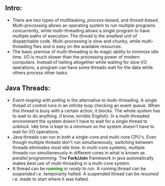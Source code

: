 ## Intro:
- There are two types of multitasking, *process-based*, and *thread-based.* Multi-processing allows an operating system to run multiple programs concurrently, while multi-threading allows a single program to have multiple paths of execution. The *thread* is the smallest unit of dispatchable code. Multi-processing is slow and chunky, while multi-threading flies and is easy on the available resources.
- The basic premise of multi-threading is its magic ability to minimize idle time. I/O is much slower than the processing power of modern computers. Instead of halting altogether while waiting for slow I/O operations, a program can have some threads wait for the data while others process other tasks.

## Java Threads:
- *Event-looping* with *polling* is the alternative to multi-threading. A single thread of control runs in an infinite loop checking an event queue. When this thread is busy with a certain action, it blocks. The whole system has to wait to do anything. *(I know, terrible English).* In a multi-threaded environment the system doesn't have to wait for a single thread to *unblock.* Idle time is kept to  a minimum so the system doesn't have to wait for I/O operations.
- Java threads can run in both a single-core and multi-core CPU's. Even though multiple threads don't run simultaneously, switching between threads eliminates most idle time. In multi-core systems, multiple threads run simultaneously in different cores in what is known as *parallel programming.* The **Fork/Join** framework in java automatically makes best use of multi-threading in a multi-core system.
- A thread can be <span style="color:green">**running**</span>  or *ready to run*. A running thread can be *suspended* i.e. temporarily halted. A suspended thread can be *resumed* i.e. made to start where it was halted.
